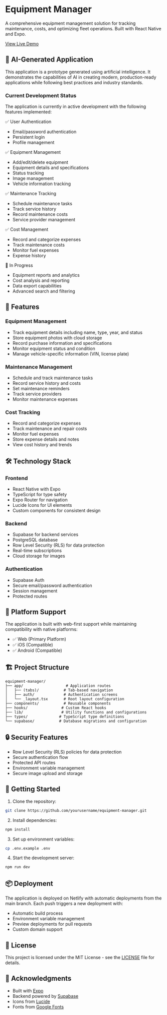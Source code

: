 # Equipment Manager

A comprehensive equipment management solution for tracking maintenance, costs, and optimizing fleet operations. Built with React Native and Expo.

[View Live Demo](https://cloudify-equipment-manager.netlify.app)

## 🤖 AI-Generated Application

This application is a prototype generated using artificial intelligence. It demonstrates the capabilities of AI in creating modern, production-ready applications while following best practices and industry standards.

### Current Development Status

The application is currently in active development with the following features implemented:

✅ User Authentication
- Email/password authentication
- Persistent login
- Profile management

✅ Equipment Management
- Add/edit/delete equipment
- Equipment details and specifications
- Status tracking
- Image management
- Vehicle information tracking

✅ Maintenance Tracking
- Schedule maintenance tasks
- Track service history
- Record maintenance costs
- Service provider management

✅ Cost Management
- Record and categorize expenses
- Track maintenance costs
- Monitor fuel expenses
- Expense history

🚧 In Progress
- Equipment reports and analytics
- Cost analysis and reporting
- Data export capabilities
- Advanced search and filtering

## 🚀 Features

### Equipment Management
- Track equipment details including name, type, year, and status
- Store equipment photos with cloud storage
- Record purchase information and specifications
- Monitor equipment status and condition
- Manage vehicle-specific information (VIN, license plate)

### Maintenance Management
- Schedule and track maintenance tasks
- Record service history and costs
- Set maintenance reminders
- Track service providers
- Monitor maintenance expenses

### Cost Tracking
- Record and categorize expenses
- Track maintenance and repair costs
- Monitor fuel expenses
- Store expense details and notes
- View cost history and trends

## 🛠 Technology Stack

### Frontend
- React Native with Expo
- TypeScript for type safety
- Expo Router for navigation
- Lucide Icons for UI elements
- Custom components for consistent design

### Backend
- Supabase for backend services
- PostgreSQL database
- Row Level Security (RLS) for data protection
- Real-time subscriptions
- Cloud storage for images

### Authentication
- Supabase Auth
- Secure email/password authentication
- Session management
- Protected routes

## 📱 Platform Support

The application is built with web-first support while maintaining compatibility with native platforms:

- ✅ Web (Primary Platform)
- ✅ iOS (Compatible)
- ✅ Android (Compatible)

## 🏗 Project Structure

```
equipment-manager/
├── app/                   # Application routes
│   ├── (tabs)/           # Tab-based navigation
│   ├── auth/             # Authentication screens
│   └── _layout.tsx       # Root layout configuration
├── components/           # Reusable components
├── hooks/               # Custom React hooks
├── lib/                 # Utility functions and configurations
├── types/              # TypeScript type definitions
└── supabase/           # Database migrations and configuration
```

## 🔒 Security Features

- Row Level Security (RLS) policies for data protection
- Secure authentication flow
- Protected API routes
- Environment variable management
- Secure image upload and storage

## 🚀 Getting Started

1. Clone the repository:
```bash
git clone https://github.com/yourusername/equipment-manager.git
```

2. Install dependencies:
```bash
npm install
```

3. Set up environment variables:
```bash
cp .env.example .env
```

4. Start the development server:
```bash
npm run dev
```

## 📦 Deployment

The application is deployed on Netlify with automatic deployments from the main branch. Each push triggers a new deployment with:

- Automatic build process
- Environment variable management
- Preview deployments for pull requests
- Custom domain support

## 📄 License

This project is licensed under the MIT License - see the [LICENSE](LICENSE) file for details.

## 🙏 Acknowledgments

- Built with [Expo](https://expo.dev/)
- Backend powered by [Supabase](https://supabase.com/)
- Icons from [Lucide](https://lucide.dev/)
- Fonts from [Google Fonts](https://fonts.google.com/)